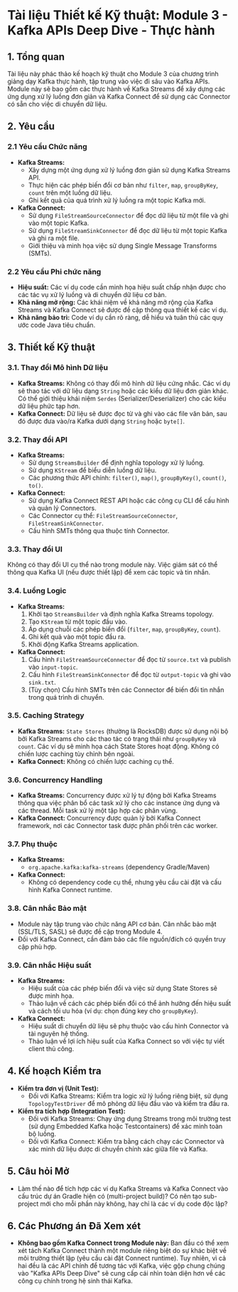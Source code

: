 # Tài liệu Thiết kế Kỹ thuật: Module 3 - Kafka APIs Deep Dive - Thực hành

## 1. Tổng quan

Tài liệu này phác thảo kế hoạch kỹ thuật cho Module 3 của chương trình giảng dạy Kafka thực hành, tập trung vào việc đi sâu vào Kafka APIs. Module này sẽ bao gồm các thực hành về Kafka Streams để xây dựng các ứng dụng xử lý luồng đơn giản và Kafka Connect để sử dụng các Connector có sẵn cho việc di chuyển dữ liệu.

## 2. Yêu cầu

### 2.1 Yêu cầu Chức năng

*   **Kafka Streams:**
    *   Xây dựng một ứng dụng xử lý luồng đơn giản sử dụng Kafka Streams API.
    *   Thực hiện các phép biến đổi cơ bản như `filter`, `map`, `groupByKey`, `count` trên một luồng dữ liệu.
    *   Ghi kết quả của quá trình xử lý luồng ra một topic Kafka mới.
*   **Kafka Connect:**
    *   Sử dụng `FileStreamSourceConnector` để đọc dữ liệu từ một file và ghi vào một topic Kafka.
    *   Sử dụng `FileStreamSinkConnector` để đọc dữ liệu từ một topic Kafka và ghi ra một file.
    *   Giới thiệu và minh họa việc sử dụng Single Message Transforms (SMTs).

### 2.2 Yêu cầu Phi chức năng

*   **Hiệu suất:** Các ví dụ code cần minh họa hiệu suất chấp nhận được cho các tác vụ xử lý luồng và di chuyển dữ liệu cơ bản.
*   **Khả năng mở rộng:** Các khái niệm về khả năng mở rộng của Kafka Streams và Kafka Connect sẽ được đề cập thông qua thiết kế các ví dụ.
*   **Khả năng bảo trì:** Code ví dụ cần rõ ràng, dễ hiểu và tuân thủ các quy ước code Java tiêu chuẩn.

## 3. Thiết kế Kỹ thuật

### 3.1. Thay đổi Mô hình Dữ liệu

*   **Kafka Streams:** Không có thay đổi mô hình dữ liệu cứng nhắc. Các ví dụ sẽ thao tác với dữ liệu dạng `String` hoặc các kiểu dữ liệu đơn giản khác. Có thể giới thiệu khái niệm `Serdes` (Serializer/Deserializer) cho các kiểu dữ liệu phức tạp hơn.
*   **Kafka Connect:** Dữ liệu sẽ được đọc từ và ghi vào các file văn bản, sau đó được đưa vào/ra Kafka dưới dạng `String` hoặc `byte[]`.

### 3.2. Thay đổi API

*   **Kafka Streams:**
    *   Sử dụng `StreamsBuilder` để định nghĩa topology xử lý luồng.
    *   Sử dụng `KStream` để biểu diễn luồng dữ liệu.
    *   Các phương thức API chính: `filter()`, `map()`, `groupByKey()`, `count()`, `to()`.
*   **Kafka Connect:**
    *   Sử dụng Kafka Connect REST API hoặc các công cụ CLI để cấu hình và quản lý Connectors.
    *   Các Connector cụ thể: `FileStreamSourceConnector`, `FileStreamSinkConnector`.
    *   Cấu hình SMTs thông qua thuộc tính Connector.

### 3.3. Thay đổi UI

Không có thay đổi UI cụ thể nào trong module này. Việc giám sát có thể thông qua Kafka UI (nếu được thiết lập) để xem các topic và tin nhắn.

### 3.4. Luồng Logic

*   **Kafka Streams:**
    1.  Khởi tạo `StreamsBuilder` và định nghĩa Kafka Streams topology.
    2.  Tạo `KStream` từ một topic đầu vào.
    3.  Áp dụng chuỗi các phép biến đổi (`filter`, `map`, `groupByKey`, `count`).
    4.  Ghi kết quả vào một topic đầu ra.
    5.  Khởi động Kafka Streams application.
*   **Kafka Connect:**
    1.  Cấu hình `FileStreamSourceConnector` để đọc từ `source.txt` và publish vào `input-topic`.
    2.  Cấu hình `FileStreamSinkConnector` để đọc từ `output-topic` và ghi vào `sink.txt`.
    3.  (Tùy chọn) Cấu hình SMTs trên các Connector để biến đổi tin nhắn trong quá trình di chuyển.

### 3.5. Caching Strategy

*   **Kafka Streams:** `State Stores` (thường là RocksDB) được sử dụng nội bộ bởi Kafka Streams cho các thao tác có trạng thái như `groupByKey` và `count`. Các ví dụ sẽ minh họa cách State Stores hoạt động. Không có chiến lược caching tùy chỉnh bên ngoài.
*   **Kafka Connect:** Không có chiến lược caching cụ thể.

### 3.6. Concurrency Handling

*   **Kafka Streams:** Concurrency được xử lý tự động bởi Kafka Streams thông qua việc phân bổ các task xử lý cho các instance ứng dụng và các thread. Mỗi task xử lý một tập hợp các phân vùng.
*   **Kafka Connect:** Concurrency được quản lý bởi Kafka Connect framework, nơi các Connector task được phân phối trên các worker.

### 3.7. Phụ thuộc

*   **Kafka Streams:**
    *   `org.apache.kafka:kafka-streams` (dependency Gradle/Maven)
*   **Kafka Connect:**
    *   Không có dependency code cụ thể, nhưng yêu cầu cài đặt và cấu hình Kafka Connect runtime.

### 3.8. Cân nhắc Bảo mật

*   Module này tập trung vào chức năng API cơ bản. Cân nhắc bảo mật (SSL/TLS, SASL) sẽ được đề cập trong Module 4.
*   Đối với Kafka Connect, cần đảm bảo các file nguồn/đích có quyền truy cập phù hợp.

### 3.9. Cân nhắc Hiệu suất

*   **Kafka Streams:**
    *   Hiệu suất của các phép biến đổi và việc sử dụng State Stores sẽ được minh họa.
    *   Thảo luận về cách các phép biến đổi có thể ảnh hưởng đến hiệu suất và cách tối ưu hóa (ví dụ: chọn đúng key cho `groupByKey`).
*   **Kafka Connect:**
    *   Hiệu suất di chuyển dữ liệu sẽ phụ thuộc vào cấu hình Connector và tài nguyên hệ thống.
    *   Thảo luận về lợi ích hiệu suất của Kafka Connect so với việc tự viết client thủ công.

## 4. Kế hoạch Kiểm tra

*   **Kiểm tra đơn vị (Unit Test):**
    *   Đối với Kafka Streams: Kiểm tra logic xử lý luồng riêng biệt, sử dụng `TopologyTestDriver` để mô phỏng dữ liệu đầu vào và kiểm tra đầu ra.
*   **Kiểm tra tích hợp (Integration Test):**
    *   Đối với Kafka Streams: Chạy ứng dụng Streams trong môi trường test (sử dụng Embedded Kafka hoặc Testcontainers) để xác minh toàn bộ luồng.
    *   Đối với Kafka Connect: Kiểm tra bằng cách chạy các Connector và xác minh dữ liệu được di chuyển chính xác giữa file và Kafka.

## 5. Câu hỏi Mở

*   Làm thế nào để tích hợp các ví dụ Kafka Streams và Kafka Connect vào cấu trúc dự án Gradle hiện có (multi-project build)? Có nên tạo sub-project mới cho mỗi phần này không, hay chỉ là các ví dụ code độc lập?

## 6. Các Phương án Đã Xem xét

*   **Không bao gồm Kafka Connect trong Module này:** Ban đầu có thể xem xét tách Kafka Connect thành một module riêng biệt do sự khác biệt về môi trường thiết lập (yêu cầu cài đặt Connect runtime). Tuy nhiên, vì cả hai đều là các API chính để tương tác với Kafka, việc gộp chung chúng vào "Kafka APIs Deep Dive" sẽ cung cấp cái nhìn toàn diện hơn về các công cụ chính trong hệ sinh thái Kafka.